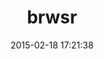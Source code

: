 ---
layout: post
title:  "brwsr"
repo:   "oreoshake/browser"
date:   2015-02-18 17:21:38
gemurl: http://github.com/oreoshake/browser
---